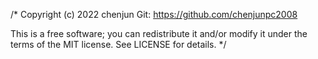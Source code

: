 /*
Copyright (c) 2022 chenjun
Git: https://github.com/chenjunpc2008

This is a free software; you can redistribute it and/or modify
it under the terms of the MIT license. See LICENSE for details.
*/
